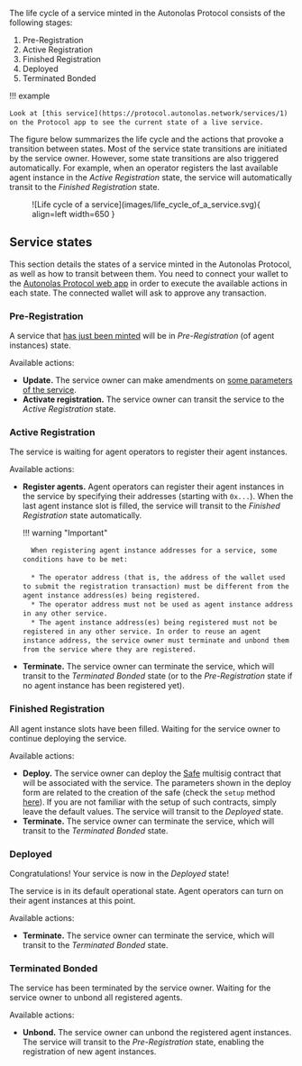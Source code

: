 The life cycle of a service minted in the Autonolas Protocol consists of the following stages:

1. Pre-Registration
2. Active Registration
3. Finished Registration
4. Deployed
5. Terminated Bonded

!!! example

    Look at [this service](https://protocol.autonolas.network/services/1) on the Protocol app to see the current state of a live service.

The figure below summarizes the life cycle and the actions that provoke a transition between states. Most of the service state transitions are initiated by the service owner. However, some state transitions are also triggered automatically. For example, when an operator registers the last available agent instance in the _Active Registration_ state, the service will automatically transit to the _Finished Registration_ state.

<figure markdown>
![Life cycle of a service](images/life_cycle_of_a_service.svg){ align=left width=650 }
</figure>

## Service states

This section details the states of a service minted in the Autonolas Protocol, as well as how to transit between them. You need to connect your wallet to the [Autonolas Protocol web app](https://protocol.autonolas.network/) in order to execute the available actions in each state. The connected wallet will ask to approve any transaction.

### Pre-Registration

A service that [has just been minted](./mint_packages_nfts.md#mint-a-service) will be in _Pre-Registration_ (of agent instances) state.

Available actions:

* **Update.** The service owner can make amendments on [some parameters of the service](./mint_packages_nfts.md#mint-a-service).
* **Activate registration.** The service owner can transit the service to the _Active Registration_ state.

### Active Registration

The service is waiting for agent operators to register their agent instances.

Available actions:

* **Register agents.** Agent operators can register their agent instances in the service by specifying their addresses (starting with `0x...`). When the last agent instance slot is filled, the service will transit to the _Finished Registration_ state automatically.

    !!! warning "Important"

        When registering agent instance addresses for a service, some conditions have to be met:

        * The operator address (that is, the address of the wallet used to submit the registration transaction) must be different from the agent instance address(es) being registered.
        * The operator address must not be used as agent instance address in any other service.
        * The agent instance address(es) being registered must not be registered in any other service. In order to reuse an agent instance address, the service owner must terminate and unbond them from the service where they are registered.

* **Terminate.** The service owner can terminate the service, which will transit to the _Terminated Bonded_ state (or to the _Pre-Registration_ state if no agent instance has been registered yet).

### Finished Registration

All agent instance slots have been filled. Waiting for the service owner to continue deploying the service.

Available actions:

* **Deploy.** The service owner can deploy the [Safe](https://gnosis-safe.io/) multisig contract that will be associated with the service. The parameters shown in the deploy form are related to the creation of the safe (check the `setup` method [here](https://github.com/safe-global/safe-contracts/blob/main/contracts/Safe.sol)). If you are not familiar with the setup of such contracts, simply leave the default values. The service will transit to the _Deployed_ state.
* **Terminate.** The service owner can terminate the service, which will transit to the _Terminated Bonded_ state.
  
### Deployed

Congratulations! Your service is now in the _Deployed_ state!

The service is in its default operational state. Agent operators can turn on their agent instances at this point.

Available actions:

* **Terminate.** The service owner can terminate the service, which will transit to the _Terminated Bonded_ state.

### Terminated Bonded

The service has been terminated by the service owner. Waiting for the service owner to unbond all registered agents.

Available actions:

* **Unbond.** The service owner can unbond the registered agent instances. The service will transit to the _Pre-Registration_ state, enabling the registration of new agent instances.
